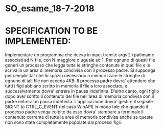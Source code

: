 # SO_esame_18-7-2018
# SPECIFICATION TO BE IMPLEMENTED:
Implementare un programma che riceva in input tramite argv[] i pathname 
associati ad N file, con N maggiore o uguale ad 1. Per ognuno di questi
file generi un processo che legga tutte le stringhe contenute in quel file
e le scriva in un'area di memoria condivisa con il processo padre. Si 
supponga per semplicita' che lo spazio necessario a memorizzare le stringhe
di ognuno di tali file non ecceda 4KB. 
Il processo padre dovra' attendere che tutti i figli abbiano scritto in 
memoria il file a loro associato, e successivamente dovra' entrare in pausa
indefinita.
D'altro canto, ogni figlio dopo aver scritto il contenuto del file nell'area 
di memoria condivisa con il padre entrera' in pausa indefinita.
L'applicazione dovra' gestire il segnale SIGINT (o CTRL_C_EVENT nel caso
WinAPI) in modo tale che quando il processo padre venga colpito da esso dovra' 
stampare a terminale il contenuto corrente di tutte le aree di memoria 
condivisa anche se queste non sono state completamente popolate dai processi 
figli.
